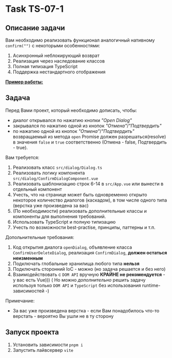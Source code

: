 # Task TS-07-1

## Описание задачи

Вам необходимо реализовать функционал aналогичный нативному `confirm("")` с некоторыми особенностями:

1. Асинхронный неблокирующий возврат
2. Реализация через наследование классов
3. Полная типизация TypeScript
4. Поддержка нестандартного отображения

[**Пример работы:**](https://jsfiddle.net/matveyson/obn87pke/)

## Задача

Перед Вами проект, который необходимо дописать, чтобы:

- диалог открывался по нажатию кнопки _"Open Dialog"_
- закрывался по нажатию одной из кнопок _"Отмена"_/_"Подтвердить"_
- по нажатию одной из кнопок _"Отмена"_/_"Подтвердить"_ возвращаемый из метода `open` Promise должен разрешаться(resolve) в значения `false` и `true` соответственно (Отмена - false, Подтвердить - true).

Вам требуется:

1. Реализовать класс `src/dialog/Dialog.ts`
2. Реализовать логику компонента `src/dialog/ConfirmDialogComponent.vue`
3. Реализовать шаблонизацию строк 6-14 в `src/App.vue` или вынести в отдельный компонент
4. Учесть, что на странице может быть одновременно открыто некоторое количество диалогов (каскадом), в том числе одного типа (верстка уже произведена за вас)
5. (По необходимости) реализовать дополнительные классы и компоненты для выполнения требований.
6. Использовать TypeScript и полную типизацию
7. Учесть по возможности best-practise, принципы, паттерны и т.п.

Допольнительные требования:

1. Код открытия диалога `openDialog`, объявление класса `ConfirmUserDeleteDialog`, реализация `ConfirmDialog`, **должен остаться неизменным**
2. Подключать глобальные хранилища любого типа **нельзя**
3. Подключать сторонний IoC - можно (но задача решается и без него)
4. Взаимодействовать с `DOM API` вручную **КРАЙНЕ не рекомендуется** - у вас есть Vue))) ( Но можно _дополнительно_ решить задачу используя только `DOM API` и `TypeScript` без использования runtime-зависимостей -)

Примечание:

- За вас уже произведена верстка - если Вам понадобилось что-то верстать - вероятно Вы ушли не в ту сторону

## Запуск проекта

1. Установить зависимости `pnpm i`
2. Запустить лайвсервер `vite`
